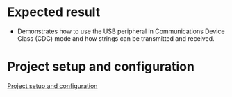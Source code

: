 # Expected result

- Demonstrates how to use the USB peripheral in Communications Device Class (CDC) mode and how strings can be transmitted and received.

# Project setup and configuration

[Project setup and configuration](./../Readme.md)
